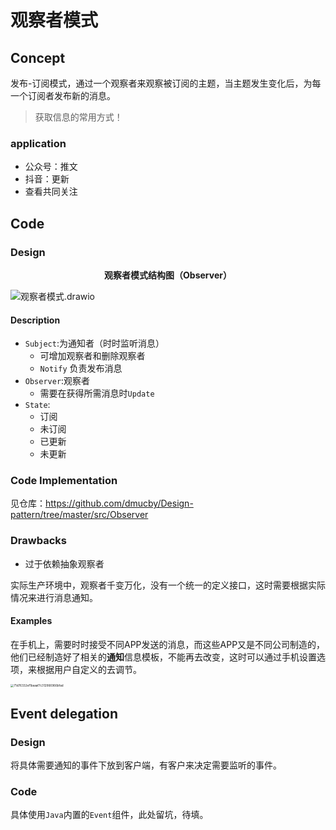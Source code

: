 # 观察者模式

## Concept

发布-订阅模式，通过一个观察者来观察被订阅的主题，当主题发生变化后，为每一个订阅者发布新的消息。

> 获取信息的常用方式！

### application

* 公众号：推文
* 抖音：更新
* 查看共同关注



## Code 

### Design

<center> <B>观察者模式结构图（Observer）</B></center>

![观察者模式.drawio](https://personal-drawing-bed.oss-cn-beijing.aliyuncs.com/img/%E8%A7%82%E5%AF%9F%E8%80%85%E6%A8%A1%E5%BC%8F.drawio.png)

#### Description

* `Subject`:为通知者（时时监听消息）
  * 可增加观察者和删除观察者
  * `Notify` 负责发布消息
* `Observer`:观察者
  * 需要在获得所需消息时`Update`
* `State`:
  * 订阅
  * 未订阅
  * 已更新
  * 未更新



### Code Implementation

见仓库：https://github.com/dmucby/Design-pattern/tree/master/src/Observer



### Drawbacks

* 过于依赖抽象观察者

实际生产环境中，观察者千变万化，没有一个统一的定义接口，这时需要根据实际情况来进行消息通知。

#### Examples

在手机上，需要时时接受不同APP发送的消息，而这些APP又是不同公司制造的，他们已经制造好了相关的**通知**信息模板，不能再去改变，这时可以通过手机设置选项，来根据用户自定义的去调节。

<img src="https://personal-drawing-bed.oss-cn-beijing.aliyuncs.com/img/71d76332ef1baaaf7c312966966bfad.jpg" alt="71d76332ef1baaaf7c312966966bfad" style="zoom:33%;" />

## Event delegation

### Design

将具体需要通知的事件下放到客户端，有客户来决定需要监听的事件。

### Code

具体使用`Java`内置的`Event`组件，此处留坑，待填。 























